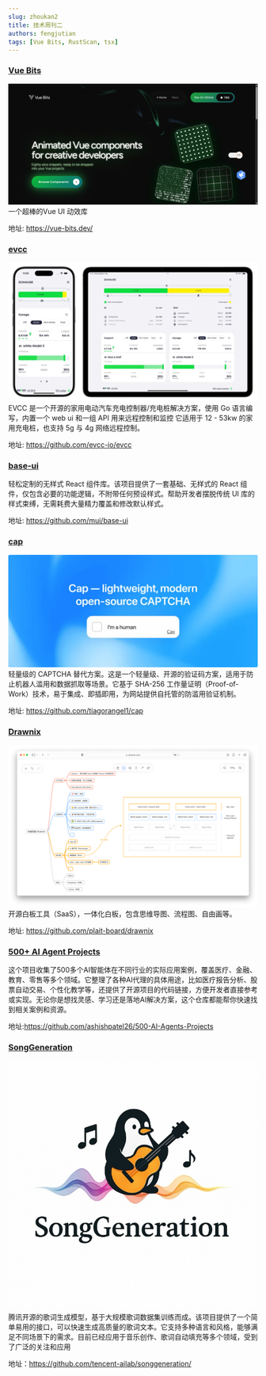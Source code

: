 ```yaml
---
slug: zhoukan2
title: 技术周刊二
authors: fengjutian
tags: [Vue Bits, RustScan, tsx]
---
```



### [Vue Bits](https://vue-bits.dev/)
![alt text](./static/imgs/vuebits.png)
一个超棒的Vue UI 动效库

地址: https://vue-bits.dev/

### [evcc](https://github.com/evcc-io/evcc)
![alt text](./static/imgs/evcc.webp)
EVCC 是一个开源的家用电动汽车充电控制器/充电桩解决方案，使用 Go 语言编写，内置一个 web ui 和一组 API 用来远程控制和监控
它适用于 12 - 53kw 的家用充电桩，也支持 5g 与 4g 网络远程控制。

地址: https://github.com/evcc-io/evcc

### [base-ui](https://github.com/mui/base-ui)

轻松定制的无样式 React 组件库。该项目提供了一套基础、无样式的 React 组件，仅包含必要的功能逻辑，不附带任何预设样式。帮助开发者摆脱传统 UI 库的样式束缚，无需耗费大量精力覆盖和修改默认样式。

地址: https://github.com/mui/base-ui

### [cap](https://github.com/tiagorangel1/cap)
![alt text](./static/imgs/cap.webp)
轻量级的 CAPTCHA 替代方案。这是一个轻量级、开源的验证码方案，适用于防止机器人滥用和数据抓取等场景。它基于 SHA-256 工作量证明（Proof-of-Work）技术，易于集成、即插即用，为网站提供自托管的防滥用验证机制。

地址: https://github.com/tiagorangel1/cap

### [Drawnix](https://github.com/plait-board/drawnix)
![alt text](./static/imgs/drawnix.png)
开源白板工具（SaaS），一体化白板，包含思维导图、流程图、自由画等。

地址: https://github.com/plait-board/drawnix

### [500+ AI Agent Projects](https://github.com/ashishpatel26/500-AI-Agents-Projects)
这个项目收集了500多个AI智能体在不同行业的实际应用案例，覆盖医疗、金融、教育、零售等多个领域。它整理了各种AI代理的具体用途，比如医疗报告分析、股票自动交易、个性化教学等，还提供了开源项目的代码链接，方便开发者直接参考或实现。无论你是想找灵感、学习还是落地AI解决方案，这个仓库都能帮你快速找到相关案例和资源。

地址:https://github.com/ashishpatel26/500-AI-Agents-Projects

### [SongGeneration](https://github.com/tencent-ailab/songgeneration/)
![alt text](./static/imgs/SongGeneration.jpg)
腾讯开源的歌词生成模型，基于大规模歌词数据集训练而成。该项目提供了一个简单易用的接口，可以快速生成高质量的歌词文本。它支持多种语言和风格，能够满足不同场景下的需求。目前已经应用于音乐创作、歌词自动填充等多个领域，受到了广泛的关注和应用

地址：https://github.com/tencent-ailab/songgeneration/
